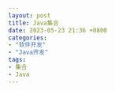 ```yaml
---
layout: post
title: Java集合
date: 2023-05-23 21:36 +0800
categories:
- "软件开发"
- "Java开发"
tags:
- 集合
- Java
---
```


